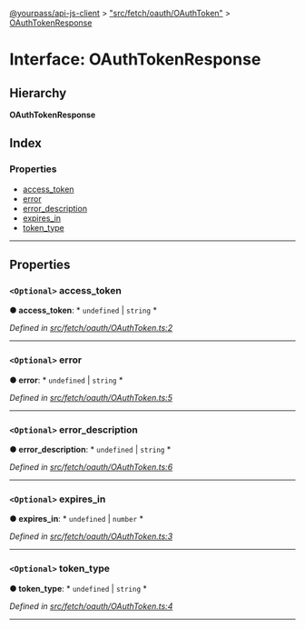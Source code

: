 [@yourpass/api-js-client](../README.md) > ["src/fetch/oauth/OAuthToken"](../modules/_src_fetch_oauth_oauthtoken_.md) > [OAuthTokenResponse](../interfaces/_src_fetch_oauth_oauthtoken_.oauthtokenresponse.md)

# Interface: OAuthTokenResponse

## Hierarchy

**OAuthTokenResponse**

## Index

### Properties

* [access_token](_src_fetch_oauth_oauthtoken_.oauthtokenresponse.md#access_token)
* [error](_src_fetch_oauth_oauthtoken_.oauthtokenresponse.md#error)
* [error_description](_src_fetch_oauth_oauthtoken_.oauthtokenresponse.md#error_description)
* [expires_in](_src_fetch_oauth_oauthtoken_.oauthtokenresponse.md#expires_in)
* [token_type](_src_fetch_oauth_oauthtoken_.oauthtokenresponse.md#token_type)

---

## Properties

<a id="access_token"></a>

### `<Optional>` access_token

**● access_token**: * `undefined` &#124; `string`
*

*Defined in [src/fetch/oauth/OAuthToken.ts:2](https://github.com/yourpass/yourpass-api-js-client/blob/760fbb8/src/fetch/oauth/OAuthToken.ts#L2)*

___
<a id="error"></a>

### `<Optional>` error

**● error**: * `undefined` &#124; `string`
*

*Defined in [src/fetch/oauth/OAuthToken.ts:5](https://github.com/yourpass/yourpass-api-js-client/blob/760fbb8/src/fetch/oauth/OAuthToken.ts#L5)*

___
<a id="error_description"></a>

### `<Optional>` error_description

**● error_description**: * `undefined` &#124; `string`
*

*Defined in [src/fetch/oauth/OAuthToken.ts:6](https://github.com/yourpass/yourpass-api-js-client/blob/760fbb8/src/fetch/oauth/OAuthToken.ts#L6)*

___
<a id="expires_in"></a>

### `<Optional>` expires_in

**● expires_in**: * `undefined` &#124; `number`
*

*Defined in [src/fetch/oauth/OAuthToken.ts:3](https://github.com/yourpass/yourpass-api-js-client/blob/760fbb8/src/fetch/oauth/OAuthToken.ts#L3)*

___
<a id="token_type"></a>

### `<Optional>` token_type

**● token_type**: * `undefined` &#124; `string`
*

*Defined in [src/fetch/oauth/OAuthToken.ts:4](https://github.com/yourpass/yourpass-api-js-client/blob/760fbb8/src/fetch/oauth/OAuthToken.ts#L4)*

___

